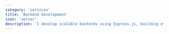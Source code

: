 ```yaml
---
category: 'services'
title: 'Backend Development'
icon: 'server'
description: 'I develop scalable backends using Express.js, building efficient APIs and managing server-side logic for seamless data flow with the frontend.'
---
```

